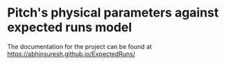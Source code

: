 Pitch's physical parameters against expected runs model
=======================================================
The documentation for the project can be found at https://abhinsuresh.github.io/ExpectedRuns/
